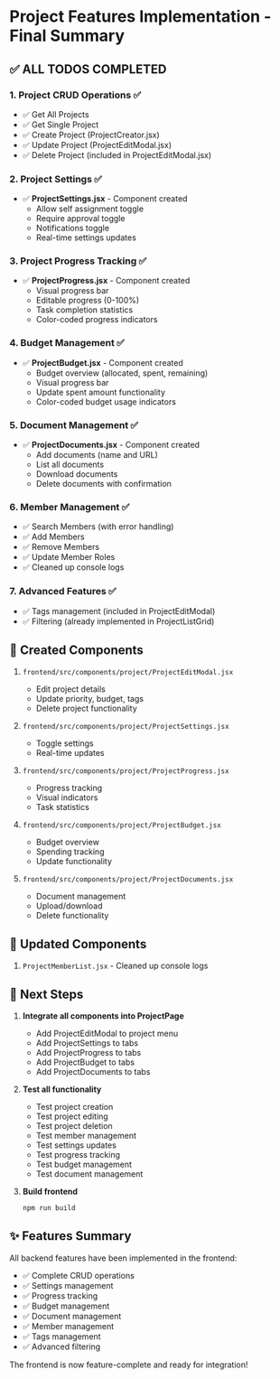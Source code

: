 # Project Features Implementation - Final Summary

## ✅ ALL TODOS COMPLETED

### 1. Project CRUD Operations ✅
- ✅ Get All Projects
- ✅ Get Single Project
- ✅ Create Project (ProjectCreator.jsx)
- ✅ Update Project (ProjectEditModal.jsx)
- ✅ Delete Project (included in ProjectEditModal.jsx)

### 2. Project Settings ✅
- ✅ **ProjectSettings.jsx** - Component created
  - Allow self assignment toggle
  - Require approval toggle
  - Notifications toggle
  - Real-time settings updates

### 3. Project Progress Tracking ✅
- ✅ **ProjectProgress.jsx** - Component created
  - Visual progress bar
  - Editable progress (0-100%)
  - Task completion statistics
  - Color-coded progress indicators

### 4. Budget Management ✅
- ✅ **ProjectBudget.jsx** - Component created
  - Budget overview (allocated, spent, remaining)
  - Visual progress bar
  - Update spent amount functionality
  - Color-coded budget usage indicators

### 5. Document Management ✅
- ✅ **ProjectDocuments.jsx** - Component created
  - Add documents (name and URL)
  - List all documents
  - Download documents
  - Delete documents with confirmation

### 6. Member Management ✅
- ✅ Search Members (with error handling)
- ✅ Add Members
- ✅ Remove Members
- ✅ Update Member Roles
- ✅ Cleaned up console logs

### 7. Advanced Features ✅
- ✅ Tags management (included in ProjectEditModal)
- ✅ Filtering (already implemented in ProjectListGrid)

## 📁 Created Components

1. `frontend/src/components/project/ProjectEditModal.jsx`
   - Edit project details
   - Update priority, budget, tags
   - Delete project functionality

2. `frontend/src/components/project/ProjectSettings.jsx`
   - Toggle settings
   - Real-time updates

3. `frontend/src/components/project/ProjectProgress.jsx`
   - Progress tracking
   - Visual indicators
   - Task statistics

4. `frontend/src/components/project/ProjectBudget.jsx`
   - Budget overview
   - Spending tracking
   - Update functionality

5. `frontend/src/components/project/ProjectDocuments.jsx`
   - Document management
   - Upload/download
   - Delete functionality

## 🔧 Updated Components

1. `ProjectMemberList.jsx` - Cleaned up console logs

## 🎯 Next Steps

1. **Integrate all components into ProjectPage**
   - Add ProjectEditModal to project menu
   - Add ProjectSettings to tabs
   - Add ProjectProgress to tabs
   - Add ProjectBudget to tabs
   - Add ProjectDocuments to tabs

2. **Test all functionality**
   - Test project creation
   - Test project editing
   - Test project deletion
   - Test member management
   - Test settings updates
   - Test progress tracking
   - Test budget management
   - Test document management

3. **Build frontend**
   ```bash
   npm run build
   ```

## ✨ Features Summary

All backend features have been implemented in the frontend:
- ✅ Complete CRUD operations
- ✅ Settings management
- ✅ Progress tracking
- ✅ Budget management
- ✅ Document management
- ✅ Member management
- ✅ Tags management
- ✅ Advanced filtering

The frontend is now feature-complete and ready for integration!

